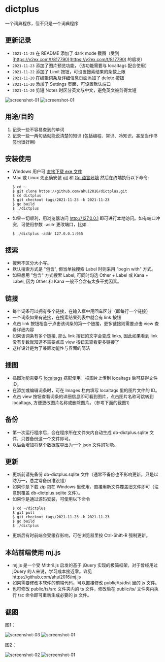 # dictplus
一个词典程序，但不只是一个词典程序

## 更新记录

- `2021-11-25` 在 README 添加了 dark mode 截图（受到 [https://v2ex.com/t/817790](https://v2ex.com/t/817790) 的启发）
- `2021-11-23` 添加了图片预览功能，（该功能需要与 localtags 配合使用）
- `2021-11-22` 添加了 Limit 按钮，可设置搜索结果的条数上限
- `2021-11-20` 在编辑词条及详细信息页面添加了 delete 按钮
- `2021-11-20` 添加了 Settings 页面，可设置默认端口
- `2021-11-20` 剪短 Notes 时区分英文与中文，避免英文被剪得太短

![screenshot-01](public/screenshot-01.webp#gh-light-mode-only)
![screenshot-01](public/screenshot-dark-01.webp#gh-dark-mode-only)

## 用途/目的

1. 记录一些不容易查到的单词
2. 记录一些一两句话就能说清楚的知识 (包括编程、常识、冷知识，甚至当作书签也很好用)

## 安装使用

- Windows 用户可
[直接下载 exe 文件](https://github.com/ahui2016/dictplus/releases)
- Mac 或 Linux 先正确安装 [git](https://git-scm.com/downloads) 和 [Go 语言环境](https://golang.google.cn/doc/install) 然后在终端执行以下命令:
  ```
  $ cd ~
  $ git clone https://github.com/ahui2016/dictplus.git
  $ cd dictplus
  $ git checkout tags/2021-11-23 -b 2021-11-23
  $ go build
  $ ./dictplus
  ```
- 如果一切顺利，用浏览器访问 http://127.0.0.1 即可进行本地访问。如有端口冲突，可使用参数 `-addr` 更改端口，比如:
  ```
  $ ./dictplus -addr 127.0.0.1:955
  ```

## 搜索

- 搜索不区分大小写。
- 默认搜索方式是 "包含", 但当单独搜索 Label 时则采用 "begin with" 方式。
- 如果想用 "包含" 方式搜索 Label, 可同时勾选 Other + Label 或 Kana + Label, 因为 Other 和 Kana 一般不会含有太多干扰因素。

## 链接

- 每个词条可以拥有多个链接，在输入框中用回车区分（即每行一个链接）
- 一个词条如果有链接，在搜索结果列表中就会有 link 按钮
- 点击 link 按钮相当于点击该词条的第一个链接，更多链接则需要点击 view 查看详细内容
- 如果该词条有多个链接, 那么 link 按钮的文字会变成 links, 因此如果看到 link 没有复数就知道不需要点击 view 按钮去查看更多链接了
- 这样设计是为了兼顾功能性与界面的简洁

## 插图

- 插图功能需要与 [localtags](https://github.com/ahui2016/localtags) 搭配使用，把图片上传到 localtags 后可获得文件 ID。
- 在添加或编辑词条时，可在 Images 栏内填写 localtags 里的图片文件的 ID。
- 点击 view 按钮查看词条的详细信息即可看到图片，点击图片名称可跳转到 localtags, 方便更改图片名称或删除图片。（参考下面的截图1）

## 备份

- 第一次运行程序后，会在程序所在文件夹内自动生成 db-dictplus.sqlite 文件，只要备份这一个文件即可。
- 以后会增加将整个数据库导出为一个 json 文件的功能。

## 更新

- 更新前请先备份 db-dictplus.sqlite 文件（通常不备份也不影响更新，只是以防万一，总之常备份准没错）
- 如果你是下载 zip 包在 Windows 里使用，直接用新文件覆盖旧文件即可（注意别覆盖 db-dictplus.sqlite 文件）。
- 如果你是通过源码安装，可使用以下命令 
  ```
  $ cd ~/dictplus
  $ git pull
  $ git checkout tags/2021-11-23 -b 2021-11-23
  $ go build
  $ ./dictplus
  ```
- 更新后有时前端会受缓存影响，可在浏览器里按 Ctrl-Shift-R 强制更新。


## 本站前端使用 mj.js

- mj.js 是一个受 Mithril.js 启发的基于 jQuery 实现的极简框架，对于曾经用过 jQuery 的人来说，学习成本接近零。详见 https://github.com/ahui2016/mj.js
- 如果需要修改本软件的前端代码，可以直接修改 public/ts/dist 里的 js 文件。
- 也可修改 public/ts/src 文件夹内的 ts 文件，修改后在 public/ts/ 文件夹内执行 tsc 命令即可重新生成必要的 js 文件。

## 截图

图1：

![screenshot-03](public/screenshot-03.webp#gh-light-mode-only)
![screenshot-01](public/screenshot-dark-03.webp#gh-dark-mode-only)

图2：

![screenshot-02](public/screenshot-02.webp#gh-light-mode-only)
![screenshot-01](public/screenshot-dark-02.webp#gh-dark-mode-only)
